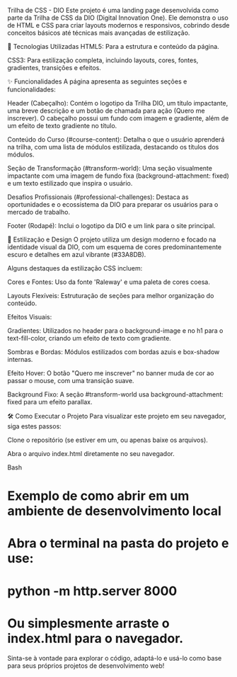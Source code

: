 Trilha de CSS - DIO
Este projeto é uma landing page desenvolvida como parte da Trilha de CSS da DIO (Digital Innovation One). Ele demonstra o uso de HTML e CSS para criar layouts modernos e responsivos, cobrindo desde conceitos básicos até técnicas mais avançadas de estilização.

🚀 Tecnologias Utilizadas
HTML5: Para a estrutura e conteúdo da página.

CSS3: Para estilização completa, incluindo layouts, cores, fontes, gradientes, transições e efeitos.

✨ Funcionalidades
A página apresenta as seguintes seções e funcionalidades:

Header (Cabeçalho): Contém o logotipo da Trilha DIO, um título impactante, uma breve descrição e um botão de chamada para ação (Quero me inscrever). O cabeçalho possui um fundo com imagem e gradiente, além de um efeito de texto gradiente no título.

Conteúdo do Curso (#course-content): Detalha o que o usuário aprenderá na trilha, com uma lista de módulos estilizada, destacando os títulos dos módulos.

Seção de Transformação (#transform-world): Uma seção visualmente impactante com uma imagem de fundo fixa (background-attachment: fixed) e um texto estilizado que inspira o usuário.

Desafios Profissionais (#professional-challenges): Destaca as oportunidades e o ecossistema da DIO para preparar os usuários para o mercado de trabalho.

Footer (Rodapé): Inclui o logotipo da DIO e um link para o site principal.

🎨 Estilização e Design
O projeto utiliza um design moderno e focado na identidade visual da DIO, com um esquema de cores predominantemente escuro e detalhes em azul vibrante (#33A8DB).

Alguns destaques da estilização CSS incluem:

Cores e Fontes: Uso da fonte 'Raleway' e uma paleta de cores coesa.

Layouts Flexíveis: Estruturação de seções para melhor organização do conteúdo.

Efeitos Visuais:

Gradientes: Utilizados no header para o background-image e no h1 para o text-fill-color, criando um efeito de texto com gradiente.

Sombras e Bordas: Módulos estilizados com bordas azuis e box-shadow internas.

Efeito Hover: O botão "Quero me inscrever" no banner muda de cor ao passar o mouse, com uma transição suave.

Background Fixo: A seção #transform-world usa background-attachment: fixed para um efeito parallax.

🛠️ Como Executar o Projeto
Para visualizar este projeto em seu navegador, siga estes passos:

Clone o repositório (se estiver em um, ou apenas baixe os arquivos).

Abra o arquivo index.html diretamente no seu navegador.

Bash

# Exemplo de como abrir em um ambiente de desenvolvimento local
# Abra o terminal na pasta do projeto e use:
# python -m http.server 8000
# Ou simplesmente arraste o index.html para o navegador.
Sinta-se à vontade para explorar o código, adaptá-lo e usá-lo como base para seus próprios projetos de desenvolvimento web!
